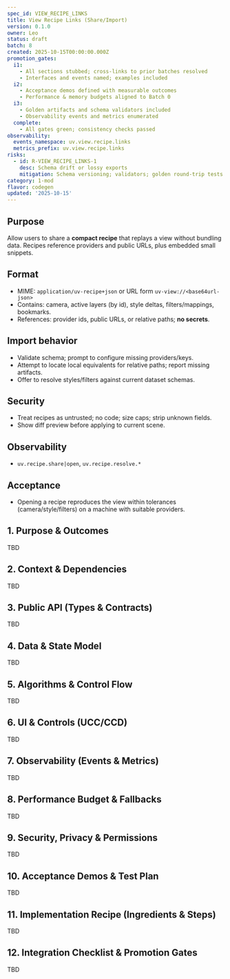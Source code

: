 ```yaml
---
spec_id: VIEW_RECIPE_LINKS
title: View Recipe Links (Share/Import)
version: 0.1.0
owner: Leo
status: draft
batch: 8
created: 2025-10-15T00:00:00.000Z
promotion_gates:
  i1:
    - All sections stubbed; cross-links to prior batches resolved
    - Interfaces and events named; examples included
  i2:
    - Acceptance demos defined with measurable outcomes
    - Performance & memory budgets aligned to Batch 0
  i3:
    - Golden artifacts and schema validators included
    - Observability events and metrics enumerated
  complete:
    - All gates green; consistency checks passed
observability:
  events_namespace: uv.view.recipe.links
  metrics_prefix: uv.view.recipe.links
risks:
  - id: R-VIEW_RECIPE_LINKS-1
    desc: Schema drift or lossy exports
    mitigation: Schema versioning; validators; golden round-trip tests
category: 1-mod
flavor: codegen
updated: '2025-10-15'
---
```


## Purpose
Allow users to share a **compact recipe** that replays a view without bundling data.
Recipes reference providers and public URLs, plus embedded small snippets.

## Format
- MIME: `application/uv-recipe+json` or URL form `uv-view://<base64url-json>`
- Contains: camera, active layers (by id), style deltas, filters/mappings, bookmarks.
- References: provider ids, public URLs, or relative paths; **no secrets**.

## Import behavior
- Validate schema; prompt to configure missing providers/keys.
- Attempt to locate local equivalents for relative paths; report missing artifacts.
- Offer to resolve styles/filters against current dataset schemas.

## Security
- Treat recipes as untrusted; no code; size caps; strip unknown fields.
- Show diff preview before applying to current scene.

## Observability
- `uv.recipe.share|open`, `uv.recipe.resolve.*`

## Acceptance
- Opening a recipe reproduces the view within tolerances (camera/style/filters) on a machine with suitable providers.

## 1. Purpose & Outcomes
TBD


## 2. Context & Dependencies
TBD


## 3. Public API (Types & Contracts)
TBD


## 4. Data & State Model
TBD


## 5. Algorithms & Control Flow
TBD


## 6. UI & Controls (UCC/CCD)
TBD


## 7. Observability (Events & Metrics)
TBD


## 8. Performance Budget & Fallbacks
TBD


## 9. Security, Privacy & Permissions
TBD


## 10. Acceptance Demos & Test Plan
TBD


## 11. Implementation Recipe (Ingredients & Steps)
TBD


## 12. Integration Checklist & Promotion Gates
TBD
